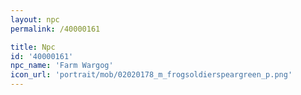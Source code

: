```yaml
---
layout: npc
permalink: /40000161

title: Npc
id: '40000161'
npc_name: 'Farm Wargog'
icon_url: 'portrait/mob/02020178_m_frogsoldierspeargreen_p.png'
---
```


